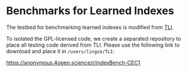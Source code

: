 # Benchmarks for Learned Indexes

The testbed for benchmarking learned indexes is modified from [TLI](https://github.com/curtis-sun/TLI).

To isolated the GPL-licensed code, we create a separated repository to place all testing code derived from TLI. Please use the following link to download and place it in `/users/lingze/TLI`:

<https://anonymous.4open.science/r/indexBench-CEC1>